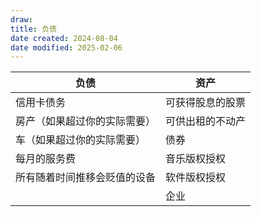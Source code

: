 ```yaml
---
draw:
title: 负债
date created: 2024-08-04
date modified: 2025-02-06
---
```


| 负债             | 资产       |
| -------------- | -------- |
| 信用卡债务          | 可获得股息的股票 |
| 房产（如果超过你的实际需要）| 可供出租的不动产 |
| 车（如果超过你的实际需要）| 债券       |
| 每月的服务费         | 音乐版权授权   |
| 所有随着时间推移会贬值的设备 | 软件版权授权   |
|                | 企业       |
